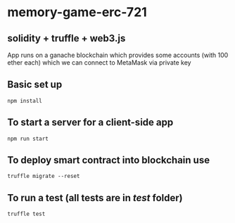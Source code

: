 # memory-game-erc-721
## solidity + truffle + web3.js
App runs on a ganache blockchain which provides some accounts (with 100 ether each) which we can connect to MetaMask via private key

## Basic set up

```
npm install
```

## To start a server for a client-side app
```
npm run start
```

## To deploy smart contract into blockchain use
```
truffle migrate --reset
```

## To run a test (all tests are in *test* folder)
```
truffle test
```

